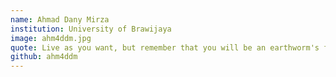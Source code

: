 ```yaml
---
name: Ahmad Dany Mirza
institution: University of Brawijaya
image: ahm4ddm.jpg
quote: Live as you want, but remember that you will be an earthworm's food
github: ahm4ddm
---
```


